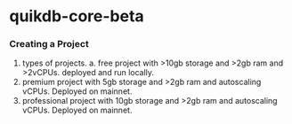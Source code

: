 # quikdb-core-beta

### Creating a Project
1. types of projects.
a. free project with >10gb storage and >2gb ram and >2vCPUs. deployed and run locally.
2. premium project with 5gb storage and >2gb ram and autoscaling vCPUs. Deployed on mainnet.
3. professional project with 10gb storage and >2gb ram and autoscaling vCPUs. Deployed on mainnet.